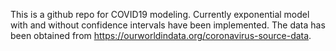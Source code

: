 This is a github repo for COVID19 modeling. Currently exponential model with and without confidence intervals have been implemented. 
The data has been obtained from https://ourworldindata.org/coronavirus-source-data. 

